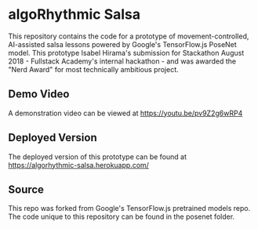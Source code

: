 # algoRhythmic Salsa

This repository contains the code for a prototype of movement-controlled, AI-assisted salsa lessons powered by Google's TensorFlow.js PoseNet model. This prototype Isabel Hirama's submission for Stackathon August 2018 - Fullstack Academy's internal hackathon - and was awarded the "Nerd Award" for most technically ambitious project.

## Demo Video

A demonstration video can be viewed at https://youtu.be/pv9Z2g6wRP4

## Deployed Version

The deployed version of this prototype can be found at https://algorhythmic-salsa.herokuapp.com/

## Source

This repo was forked from Google's TensorFlow.js pretrained models repo. The code unique to this repository can be found in the posenet folder.
